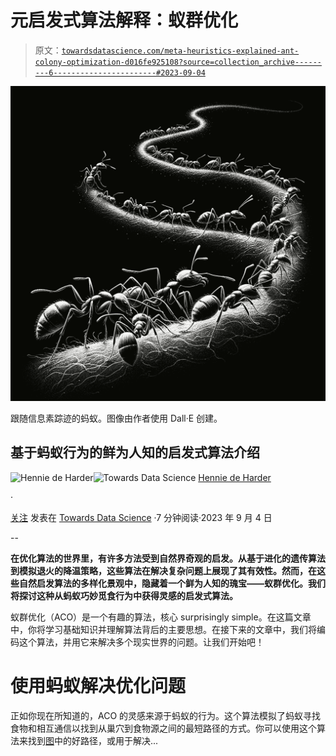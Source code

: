 # 元启发式算法解释：蚁群优化

> 原文：[`towardsdatascience.com/meta-heuristics-explained-ant-colony-optimization-d016fe925108?source=collection_archive---------6-----------------------#2023-09-04`](https://towardsdatascience.com/meta-heuristics-explained-ant-colony-optimization-d016fe925108?source=collection_archive---------6-----------------------#2023-09-04)

![](img/ed465df790b8c3b0f8a86cb4e678961f.png)

跟随信息素踪迹的蚂蚁。图像由作者使用 Dall·E 创建。

## 基于蚂蚁行为的鲜为人知的启发式算法介绍

[](https://hennie-de-harder.medium.com/?source=post_page-----d016fe925108--------------------------------)![Hennie de Harder](https://hennie-de-harder.medium.com/?source=post_page-----d016fe925108--------------------------------)[](https://towardsdatascience.com/?source=post_page-----d016fe925108--------------------------------)![Towards Data Science](https://towardsdatascience.com/?source=post_page-----d016fe925108--------------------------------) [Hennie de Harder](https://hennie-de-harder.medium.com/?source=post_page-----d016fe925108--------------------------------)

·

[关注](https://medium.com/m/signin?actionUrl=https%3A%2F%2Fmedium.com%2F_%2Fsubscribe%2Fuser%2Ffb96be98b7b9&operation=register&redirect=https%3A%2F%2Ftowardsdatascience.com%2Fmeta-heuristics-explained-ant-colony-optimization-d016fe925108&user=Hennie+de+Harder&userId=fb96be98b7b9&source=post_page-fb96be98b7b9----d016fe925108---------------------post_header-----------) 发表在 [Towards Data Science](https://towardsdatascience.com/?source=post_page-----d016fe925108--------------------------------) ·7 分钟阅读·2023 年 9 月 4 日[](https://medium.com/m/signin?actionUrl=https%3A%2F%2Fmedium.com%2F_%2Fvote%2Ftowards-data-science%2Fd016fe925108&operation=register&redirect=https%3A%2F%2Ftowardsdatascience.com%2Fmeta-heuristics-explained-ant-colony-optimization-d016fe925108&user=Hennie+de+Harder&userId=fb96be98b7b9&source=-----d016fe925108---------------------clap_footer-----------)

--

[](https://medium.com/m/signin?actionUrl=https%3A%2F%2Fmedium.com%2F_%2Fbookmark%2Fp%2Fd016fe925108&operation=register&redirect=https%3A%2F%2Ftowardsdatascience.com%2Fmeta-heuristics-explained-ant-colony-optimization-d016fe925108&source=-----d016fe925108---------------------bookmark_footer-----------)

**在优化算法的世界里，有许多方法受到自然界奇观的启发。从基于进化的遗传算法到模拟退火的降温策略，这些算法在解决复杂问题上展现了其有效性。然而，在这些自然启发算法的多样化景观中，隐藏着一个鲜为人知的瑰宝——蚁群优化。我们将探讨这种从蚂蚁巧妙觅食行为中获得灵感的启发式算法。**

蚁群优化（ACO）是一个有趣的算法，核心 surprisingly simple。在这篇文章中，你将学习基础知识并理解算法背后的主要思想。在接下来的文章中，我们将编码这个算法，并用它来解决多个现实世界的问题。让我们开始吧！

# 使用蚂蚁解决优化问题

正如你现在所知道的，ACO 的灵感来源于蚂蚁的行为。这个算法模拟了蚂蚁寻找食物和相互通信以找到从巢穴到食物源之间的最短路径的方式。你可以使用这个算法来找到[图](https://example.org/optimizing-connections-mathematical-optimization-within-graphs-7364e082a984)中的好路径，或用于解决...
